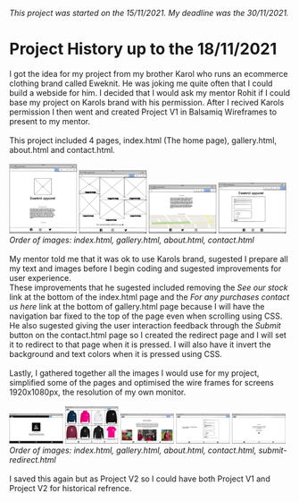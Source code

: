 *This project was started on the 15/11/2021. My deadline was the 30/11/2021.*

# Project History up to the 18/11/2021
I got the idea for my project from my brother Karol who runs an ecommerce clothing brand called Eweknit. He was joking me quite often that I could build a webside for him. I decided that I would ask my mentor Rohit if I could base my project on Karols brand with his permission. After I recived Karols permission I then went and created Project V1 in Balsamiq Wireframes to present to my mentor.<br>
<br>
This project included 4 pages, index.html (The home page), gallery.html, about.html and contact.html.<br>
<br>
<img src="assets/images/readme-images/project-vone-html-page-images/index.html.png" alt="Balsamiq Wireframe of the Project V1 Homepage" width="24%">
<img src="assets/images/readme-images/project-vone-html-page-images/gallery.html.png" alt="Balsamiq Wireframe of the Project V1 Gallery page" width="24%">
<img src="assets/images/readme-images/project-vone-html-page-images/about.html.png" alt="Balsamiq Wireframe of the Project V1 About us page" width="24%">
<img src="assets/images/readme-images/project-vone-html-page-images/contact.html.png" alt="Balsamiq Wireframe of the Project V1 Contact page" width="24%"><br>
*Order of images: index.html, gallery.html, about.html, contact.html*<br>
<br>
My mentor told me that it was ok to use Karols brand, sugested I prepare all my text and images before I begin coding and sugested improvements for user experience.<br>
These improvements that he sugested included removing the *See our stock* link at the bottom of the index.html page and the *For any purchases contact us here* link at the bottom of gallery.html page because I will have the navigation bar fixed to the top of the page even when scrolling using CSS. He also sugested giving the user interaction feedback through the *Submit* button on the contact.html page so I created the redirect page and I will set it to redirect to that page when it is pressed. I will also have it invert the background and text colors when it is pressed using CSS.<br>
<br>
Lastly, I gathered together all the images I would use for my project, simplified some of the pages and optimised the wire frames for screens 1920x1080px, the resolution of my own monitor.<br>
<br>
<img src="assets/images/readme-images/project-vtwo-html-page-images/index.html.png" alt="Balsamiq Wireframe of the Project V2 Homepage" width="19%">
<img src="assets/images/readme-images/project-vtwo-html-page-images/gallery.html.png" alt="Balsamiq Wireframe of the The Project V2 Gallery page" width="19%">
<img src="assets/images/readme-images/project-vtwo-html-page-images/about.html.png" alt="Balsamiq Wireframe of the The Project V2 About page" width="19%">
<img src="assets/images/readme-images/project-vtwo-html-page-images/contact.html.png" alt="Balsamiq Wireframe of the Project V2 Contact page" width="19%">
<img src="assets/images/readme-images/project-vtwo-html-page-images/submit-redirect.html.png" alt="Balsamiq Wireframe of the Project V2 Submit redirect page" width="19%"><br>
*Order of images: index.html, gallery.html, about.html, contact.html, submit-redirect.html*<br>
<br>
I saved this again but as Project V2 so I could have both Project V1 and Project V2 for historical refrence.